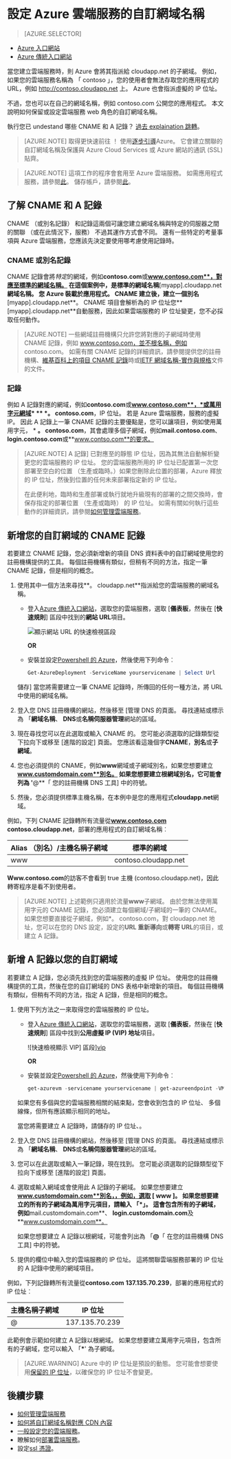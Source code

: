 <properties
    pageTitle="在雲端服務中設定自訂網域名稱 |Microsoft Azure"
    description="瞭解如何藉由設定 DNS 設定公開 Azure 應用程式或在自訂網域上的資料。"
    services="cloud-services"
    documentationCenter=".net"
    authors="Thraka"
    manager="timlt"
    editor=""/>

<tags
    ms.service="cloud-services"
    ms.workload="tbd"
    ms.tgt_pltfrm="na"
    ms.devlang="na"
    ms.topic="article"
    ms.date="08/10/2016"
    ms.author="adegeo"/>

# <a name="configuring-a-custom-domain-name-for-an-azure-cloud-service"></a>設定 Azure 雲端服務的自訂網域名稱

> [AZURE.SELECTOR]
- [Azure 入口網站](cloud-services-custom-domain-name-portal.md)
- [Azure 傳統入口網站](cloud-services-custom-domain-name.md)


當您建立雲端服務時，則 Azure 會將其指派給 cloudapp.net 的子網域。 例如，如果您的雲端服務名稱為 「 contoso 」，您的使用者會無法存取您的應用程式的 URL，例如 http://contoso.cloudapp.net 上。 Azure 也會指派虛擬的 IP 位址。

不過，您也可以在自己的網域名稱，例如 contoso.com 公開您的應用程式。 本文說明如何保留或設定雲端服務 web 角色的自訂網域名稱。

執行您已 undestand 哪些 CNAME 和 A 記錄？ [過去 explaination 跳轉](#add-a-cname-record-for-your-custom-domain)。

> [AZURE.NOTE]
> 取得更快速前往 ！ 使用[逐步引導](http://support.microsoft.com/kb/2990804)Azure。 它會建立關聯的自訂網域名稱及保護與 Azure Cloud Services 或 Azure 網站的通訊 (SSL) 貼齊。

<p/>

> [AZURE.NOTE]
> 這項工作的程序會套用至 Azure 雲端服務。 如需應用程式服務，請參閱[此](../app-service-web/web-sites-custom-domain-name.md)。 儲存帳戶，請參閱[此](../storage/storage-custom-domain-name.md)。


## <a name="understand-cname-and-a-records"></a>了解 CNAME 和 A 記錄

CNAME （或別名記錄） 和記錄這兩個可讓您建立網域名稱與特定的伺服器之間的關聯 （或在此情況下，服務） 不過其運作方式會不同。 還有一些特定的考量事項與 Azure 雲端服務，您應該先決定要使用哪考慮使用記錄時。

### <a name="cname-or-alias-record"></a>CNAME 或別名記錄

CNAME 記錄會將*特定*的網域，例如**contoso.com**或**www.contoso.com**，對應至標準的網域名稱。 在這個案例中，是標準的網域名稱**[myapp].cloudapp.net**網域名稱。 您 Azure 裝載於應用程式。 CNAME 建立後，建立一個別名**[myapp].cloudapp.net**。 CNAME 項目會解析為的 IP 位址您**[myapp].cloudapp.net**自動服務，因此如果雲端服務的 IP 位址變更，您不必採取任何動作。

> [AZURE.NOTE]
> 一些網域註冊機構只允許您將對應的子網域時使用 CNAME 記錄，例如 www.contoso.com，並不根名稱，例如 contoso.com。 如需有關 CNAME 記錄的詳細資訊，請參閱提供您的註冊機構、[維基百科上的項目 CNAME 記錄](http://en.wikipedia.org/wiki/CNAME_record)時或[IETF 網域名稱-實作與規格](http://tools.ietf.org/html/rfc1035)文件的文件。

### <a name="a-record"></a>記錄

例如 A 記錄對應的網域，例如**contoso.com**或**www.contoso.com**，*或萬用字元網域* ** \*。 contoso.com**，IP 位址。 若是 Azure 雲端服務，服務的虛擬 IP。 因此 A 記錄上一筆 CNAME 記錄的主要優點是，您可以讓項目，例如使用萬用字元， \* **。 contoso.com**，其會處理多個子網域，例如**mail.contoso.com**、 **login.contoso.com**或**www.contso.com**的要求。

> [AZURE.NOTE]
> A 記錄] 已對應至的靜態 IP 位址，因為其無法自動解析變更您的雲端服務的 IP 位址。 您的雲端服務所用的 IP 位址已配置第一次您部署至空白的位置 （生產或臨時。）如果您刪除此位置的部署，Azure 釋放的 IP 位址，然後到位置的任何未來部署指定新的 IP 位址。
>
> 在此便利地，臨時和生產部署或執行就地升級現有的部署的之間交換時，會保存指定的部署位置 （生產或臨時） 的 IP 位址。 如需有關如何執行這些動作的詳細資訊，請參閱[如何管理雲端服務](cloud-services-how-to-manage.md)。


## <a name="add-a-cname-record-for-your-custom-domain"></a>新增您的自訂網域的 CNAME 記錄

若要建立 CNAME 記錄，您必須新增新的項目 DNS 資料表中的自訂網域使用您的註冊機構提供的工具。 每個註冊機構有類似，但稍有不同的方法，指定一筆 CNAME 記錄，但是相同的概念。

1. 使用其中一個方法來尋找**。 cloudapp.net**指派給您的雲端服務的網域名稱。

    * 登入[Azure 傳統入口網站]，選取您的雲端服務，選取 [**儀表板**，然後在 [**快速規則**] 區段中找到的**網站 URL**項目。
    
        ![顯示網站 URL 的快速檢視區段][csurl]
    
        **OR**  
    
    * 安裝並設定[Powershell 的 Azure](../powershell-install-configure.md)，然後使用下列命令︰
        
        ```powershell
        Get-AzureDeployment -ServiceName yourservicename | Select Url
        ```
    
    儲存] 當您將需要建立一筆 CNAME 記錄時，所傳回的任何一種方法，將 URL 中使用的網域名稱。

1.  登入您 DNS 註冊機構的網站，然後移至 [管理 DNS 的頁面。 尋找連結或標示為 「**網域名稱**、 **DNS**或**名稱伺服器管理**網站的區域。

2.  現在尋找您可以在此選取或輸入 CNAME 的。 您可能必須選取的記錄類型從下拉向下或移至 [進階的設定] 頁面。 您應該看這幾個字**CNAME**，**別名**或**子網域**。

3.  您也必須提供的 CNAME，例如**www**網域或子網域別名，如果您想要建立**www.customdomain.com**別名。 如果您想要建立根網域別名，它可能會列為 '**@**「 您的註冊機構 DNS 工具] 中的符號。

4. 然後，您必須提供標準主機名稱，在本例中是您的應用程式**cloudapp.net**網域。

例如，下列 CNAME 記錄轉所有流量從**www.contoso.com** **contoso.cloudapp.net**，部署的應用程式的自訂網域名稱︰

| Alias （別名）/主機名稱子網域 | 標準的網域     |
| ------------------------- | -------------------- |
| www                       | contoso.cloudapp.net |

**Www.contoso.com**的訪客不會看到 true 主機 (contoso.cloudapp.net)，因此轉寄程序是看不到使用者。

> [AZURE.NOTE]
> 上述範例只適用於流量**www**子網域。 由於您無法使用萬用字元的 CNAME 記錄，您必須建立每個網域/子網域的一筆的 CNAME。 如果您想要直接從子網域，例如\*。 contoso.com，對 cloudapp.net 地址，您可以在您的 DNS 設定，設定的**URL 重新導向**或**轉寄 URL**的項目，或建立 A 記錄。


## <a name="add-an-a-record-for-your-custom-domain"></a>新增 A 記錄以您的自訂網域

若要建立 A 記錄，您必須先找到您的雲端服務的虛擬 IP 位址。 使用您的註冊機構提供的工具，然後在您的自訂網域的 DNS 表格中新增新的項目。 每個註冊機構有類似，但稍有不同的方法，指定 A 記錄，但是相同的概念。

1. 使用下列方法之一來取得您的雲端服務的 IP 位址。
    
    * 登入[Azure 傳統入口網站]，選取您的雲端服務，選取 [**儀表板**，然後在 [**快速規則**] 區段中找到**公用虛擬 IP (VIP) 地址**項目。
    
        ![快速檢視顯示 VIP] 區段][vip]
    
        **OR**  
    
    * 安裝並設定[Powershell 的 Azure](../powershell-install-configure.md)，然後使用下列命令︰
    
        ```powershell
        get-azurevm -servicename yourservicename | get-azureendpoint -VM {$_.VM} | select Vip
        ```
    
    如果您有多個與您的雲端服務相關的結束點，您會收到包含的 IP 位址、 多個線條，但所有應該顯示相同的地址。
    
    當您將需要建立 A 記錄時，請儲存的 IP 位址、。

1.  登入您 DNS 註冊機構的網站，然後移至 [管理 DNS 的頁面。 尋找連結或標示為 「**網域名稱**、 **DNS**或**名稱伺服器管理**網站的區域。

2.  您可以在此選取或輸入一筆記錄，現在找到。 您可能必須選取的記錄類型從下拉向下或移至 [進階的設定] 頁面。

3. 選取或輸入網域或會使用此 A 記錄的子網域。 如果您想要建立**www.customdomain.com**別名，，例如，選取 [ **www** ]。 如果您想要建立的所有的子網域為萬用字元項目，請輸入 「__*__」。 這會包含所有的子網域，例如**mail.customdomain.com**、 **login.customdomain.com**及**www.customdomain.com**。

    如果您想要建立 A 記錄以根網域，可能會列出為 「**@**「 在您的註冊機構 DNS 工具] 中的符號。

4. 提供的欄位中輸入您的雲端服務的 IP 位址。 這將關聯雲端服務部署的 IP 位址的 A 記錄中使用的網域項目。

例如，下列記錄轉所有流量從**contoso.com** **137.135.70.239**，部署的應用程式的 IP 位址︰

| 主機名稱子網域 | IP 位址     |
| ------------------- | -------------- |
| @                   | 137.135.70.239 |



此範例會示範如何建立 A 記錄以根網域。 如果您想要建立萬用字元項目，包含所有的子網域，您可以輸入 「__*__' 為子網域。

>[AZURE.WARNING]
>Azure 中的 IP 位址是預設的動態。 您可能會想要使用[保留的 IP 位址](../virtual-network/virtual-networks-reserved-public-ip.md)，以確保您的 IP 位址不會變更。

## <a name="next-steps"></a>後續步驟

* [如何管理雲端服務](cloud-services-how-to-manage.md)
* [如何將自訂網域名稱對應 CDN 內容](../cdn/cdn-map-content-to-custom-domain.md)
* [一般設定您的雲端服務](cloud-services-how-to-configure.md)。
* 瞭解如何[部署雲端服務](cloud-services-how-to-create-deploy.md)。
* 設定[ssl 憑證](cloud-services-configure-ssl-certificate.md)。




[Expose Your Application on a Custom Domain]: #access-app
[Add a CNAME Record for Your Custom Domain]: #add-cname
[Expose Your Data on a Custom Domain]: #access-data
[VIP swaps]: http://msdn.microsoft.com/library/ee517253.aspx
[Create a CNAME record that associates the subdomain with the storage account]: #create-cname
[Azure 傳統入口網站]: https://manage.windowsazure.com
[Validate Custom Domain dialog box]: http://i.msdn.microsoft.com/dynimg/IC544437.jpg
[vip]: ./media/cloud-services-custom-domain-name/csvip.png
[csurl]: ./media/cloud-services-custom-domain-name/csurl.png
 